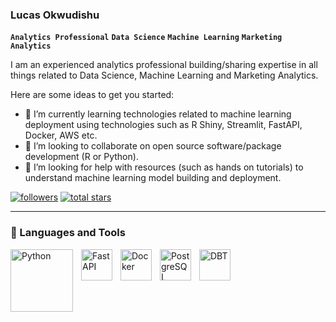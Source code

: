 ### Lucas Okwudishu

**`Analytics Professional`** **`Data Science`**  **`Machine Learning`**  **`Marketing Analytics`**

I am an experienced analytics professional building/sharing expertise in all things related to Data Science, Machine Learning and Marketing Analytics.

Here are some ideas to get you started:

- 🌱 I’m currently learning technologies related to machine learning deployment using technologies such as R Shiny, Streamlit, FastAPI, Docker, AWS etc.
- 👯 I’m looking to collaborate on open source software/package development (R or Python).
- 🤔 I’m looking for help with resources (such as hands on tutorials) to understand machine learning model building and deployment.


<p align="left">
      <a href="https://github.com/LucasO21?tab=followers">
         <img alt="followers" title="Follow me on Github" src="https://custom-icon-badges.demolab.com/github/followers/LucasO21?color=236ad3&labelColor=1155ba&style=for-the-badge&logo=person-add&label=Follow&logoColor=white"/></a>
      <a href="https://github.com/LucasO21?tab=repositories&sort=stargazers">
         <img alt="total stars" title="Total stars on GitHub" src="https://custom-icon-badges.demolab.com/github/stars/LucasO21?color=55960c&style=for-the-badge&labelColor=488207&logo=star"/></a>
   </p>


---


### 🧰 Languages and Tools

<img align="left" alt="Python" width="100px" style="padding-right:10px;" src="https://img.shields.io/badge/Python-FFD43B?style=for-the-badge&logo=python&logoColor=blue" />
<img align="left" alt="FastAPI" width="50px" style="padding-right:10px;" src="https://img.shields.io/badge/fastapi-109989?style=for-the-badge&logo=FASTAPI&logoColor=white"/>
<img align="left" alt="Docker" width="50px" style="padding-right:10px;" src="https://img.shields.io/badge/Docker-2CA5E0?style=for-the-badge&logo=docker&logoColor=white"/>
<img align="left" alt="PostgreSQL" width="50px" style="padding-right:10px;" src="https://img.shields.io/badge/PostgreSQL-316192?style=for-the-badge&logo=postgresql&logoColor=white"/>
<img align="left" alt="DBT" width="50px" style="padding-right:10px;" src="https://img.shields.io/badge/dbt-FF694B?style=for-the-badge&logo=dbt&logoColor=white"/>
<br />

#


